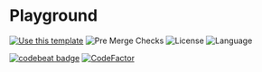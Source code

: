 # Playground

[![Use this template](https://img.shields.io/badge/from-kotlin--android--template-brightgreen?logo=dropbox)](https://github.com/cortinico/kotlin-android-template/generate) ![Pre Merge Checks](https://github.com/cortinico/kotlin-android-template/workflows/Pre%20Merge%20Checks/badge.svg)  ![License](https://img.shields.io/github/license/cortinico/kotlin-android-template.svg) ![Language](https://img.shields.io/github/languages/top/cortinico/kotlin-android-template?color=blue&logo=kotlin) 

[![codebeat badge](https://codebeat.co/badges/e11c0559-f4c3-4d3e-9e0b-5f471d36b21a)](https://codebeat.co/projects/github-com-myk-da-beast-playground-master) [![CodeFactor](https://www.codefactor.io/repository/github/myk-da-beast/playground/badge)](https://www.codefactor.io/repository/github/myk-da-beast/playground)
